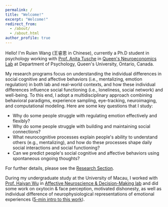```yaml
---
permalink: /
title: "Welcome!"
excerpt: "Welcome!"
redirect_from: 
  - /about/
  - /about.html
author_profile: true
---
```


Hello! I'm Ruien Wang (王睿恩 in Chinese), currently a Ph.D student in psychology working with [Prof. Anita Tusche](https://www.queensu.ca/psychology/people/anita-tusche) in [Queen's Neuroeconomics Lab](https://anitatusche.com/) at Department of Psychology, Queen's University, Ontario, Canada.

My research programs focus on understanding the individual differences in social cognitive and affective behaviors (i.e., mentalizing, emotion regulation) in both lab and real-world contexts, and how these individual differences influence social functioning (i.e., loneliness, social network) and well-being. To this end, I adopt a multidisciplinary approach combining behavioral paradigms, experience sampling, eye-tracking, neuroimaging, and computational modeling. Here are some key questions that I study:

- Why do some people struggle with regulating emotion effectively and flexibly?
- Why do some people struggle with building and maintaining social connections?
- What neurocognitive processes explain people's ability to understand others (e.g., mentalizing), and how do these processes shape daily social interactions and social functioning?
- Can we predict people's social cognitive and affective behaviors using spontaneous ongoing thoughts? 

For further details, please see the [Research Section](https://rainneuro.github.io/research/).

During my undergraduate study at the University of Macau, I worked with [Prof. Haiyan Wu](https://ccbs.ici.um.edu.mo/prof-haiyan-wu/) in [Affective Neuroscience & Decision-Making lab](https://andlab-um.com/) and did some work on oxytocin & face perception, motivated dishonesty, as well as individual difference of neurophysiological representations of emotional experiences ([5-min intro to this work](https://www.youtube.com/watch?v=u638b7JNFzQ)). 



